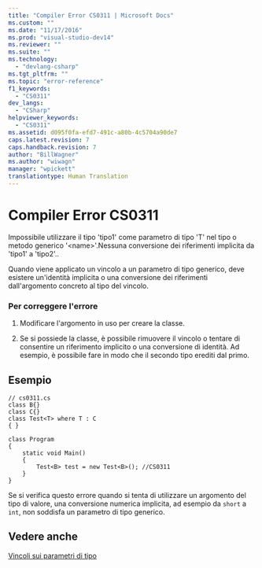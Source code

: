 ```yaml
---
title: "Compiler Error CS0311 | Microsoft Docs"
ms.custom: ""
ms.date: "11/17/2016"
ms.prod: "visual-studio-dev14"
ms.reviewer: ""
ms.suite: ""
ms.technology: 
  - "devlang-csharp"
ms.tgt_pltfrm: ""
ms.topic: "error-reference"
f1_keywords: 
  - "CS0311"
dev_langs: 
  - "CSharp"
helpviewer_keywords: 
  - "CS0311"
ms.assetid: d095f0fa-efd7-491c-a80b-4c5704a90de7
caps.latest.revision: 7
caps.handback.revision: 7
author: "BillWagner"
ms.author: "wiwagn"
manager: "wpickett"
translationtype: Human Translation
---
```

# Compiler Error CS0311
Impossibile utilizzare il tipo 'tipo1' come parametro di tipo 'T' nel tipo o metodo generico '\<name\>'.Nessuna conversione dei riferimenti implicita da 'tipo1' a 'tipo2'..  
  
 Quando viene applicato un vincolo a un parametro di tipo generico, deve esistere un'identità implicita o una conversione dei riferimenti dall'argomento concreto al tipo del vincolo.  
  
### Per correggere l'errore  
  
1.  Modificare l'argomento in uso per creare la classe.  
  
2.  Se si possiede la classe, è possibile rimuovere il vincolo o tentare di consentire un riferimento implicito o una conversione di identità.  Ad esempio, è possibile fare in modo che il secondo tipo erediti dal primo.  
  
## Esempio  
  
```  
// cs0311.cs  
class B{}  
class C{}  
class Test<T> where T : C  
{ }  
  
class Program  
{  
    static void Main()  
    {  
        Test<B> test = new Test<B>(); //CS0311  
    }  
}  
```  
  
 Se si verifica questo errore quando si tenta di utilizzare un argomento del tipo di valore, una conversione numerica implicita, ad esempio da `short` a `int`, non soddisfa un parametro di tipo generico.  
  
## Vedere anche  
 [Vincoli sui parametri di tipo](../../../csharp/programming-guide/generics/constraints-on-type-parameters.md)